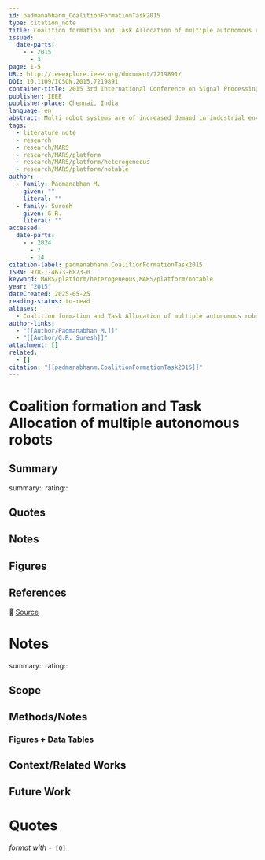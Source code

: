 ```yaml
---
id: padmanabhanm_CoalitionFormationTask2015
type: citation_note
title: Coalition formation and Task Allocation of multiple autonomous robots
issued:
  date-parts:
    - - 2015
      - 3
page: 1-5
URL: http://ieeexplore.ieee.org/document/7219891/
DOI: 10.1109/ICSCN.2015.7219891
container-title: 2015 3rd International Conference on Signal Processing, Communication and Networking (ICSCN)
publisher: IEEE
publisher-place: Chennai, India
language: en
abstract: Multi robot systems are of increased demand in industrial environments for easier task execution in short durations. The challenge in deploying a multi robot system for task execution lies in coordinating the robots to perform a task collaboratively within the stipulated time. This paper deals with the following challenge in the multi robot system, first is the search for the most optimal solution for coalition formation, which acquires ample information about the task and the robot agent used, followed by allocating tasks to the robots in the coalition which is commonly referred to as Multi-Robot Task Allocation (MRTA) problem. The optimal solution for robot coalition lies in determining the best number of robots required to complete the task within the deadline that is achieved using dynamic ANT coalition technique which works online. The novelty of the proposed methodology lies in using the most effective local search process of the memetic algorithm rather than using the whole of the memetic algorithm which includes the global search and local search process.
tags:
  - literature_note
  - research
  - research/MARS
  - research/MARS/platform
  - research/MARS/platform/heterogeneous
  - research/MARS/platform/notable
author:
  - family: Padmanabhan M.
    given: ""
    literal: ""
  - family: Suresh
    given: G.R.
    literal: ""
accessed:
  date-parts:
    - - 2024
      - 7
      - 14
citation-label: padmanabhanm.CoalitionFormationTask2015
ISBN: 978-1-4673-6823-0
keyword: MARS/platform/heterogeneous,MARS/platform/notable
year: "2015"
dateCreated: 2025-05-25
reading-status: to-read
aliases:
  - Coalition formation and Task Allocation of multiple autonomous robots
author-links:
  - "[[Author/Padmanabhan M.]]"
  - "[[Author/G.R. Suresh]]"
attachment: []
related:
  - []
citation: "[[padmanabhanm.CoalitionFormationTask2015]]"
---
```


# Coalition formation and Task Allocation of multiple autonomous robots

## Summary
summary::
rating::

## Quotes

## Notes

## Figures

## References

🔗 [Source](http://ieeexplore.ieee.org/document/7219891/)

# Notes 
summary::
rating:: 

## Scope
## Methods/Notes
### Figures + Data Tables
## Context/Related Works
## Future Work


# Quotes
 *format with* `- [Q]`
